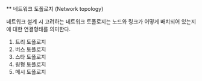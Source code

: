 ** 네트워크 토폴로지 (Network topology) 

네트워크 설계 시 고려하는 네트워크 토폴로지는 노드와 링크가 어떻게 배치되어 있는지에 대한 연결형태를 의미한다.

1. 트리 토폴로지
2. 버스 토폴로지
3. 스타 토폴로지
4. 링형 토폴로지
5. 메시 토폴로지
